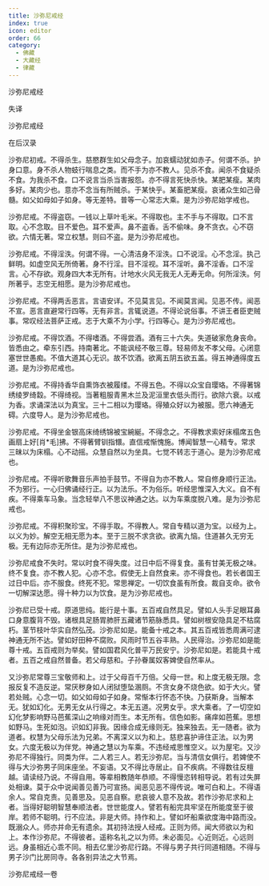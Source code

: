 ```yaml
---
title: 沙弥尼戒经
index: true
icon: editor
order: 66
category:
  - 佛藏
  - 大藏经
  - 律藏
---
```


  沙弥尼戒经  

失译  

沙弥尼戒经  

在后汉录  

沙弥尼初戒。不得杀生。慈愍群生如父母念子。加哀蠕动犹如赤子。何谓不杀。护身口意。身不杀人物蚑行喘息之类。而不手为亦不教人。见杀不食。闻杀不食疑杀不食。为我杀不食。口不说言当杀当害报怨。亦不得言死快杀快。某肥某瘦。某肉多好。某肉少也。意亦不念当有所贼杀。于某快乎。某畜肥某瘦。哀诸众生如己骨髓。如父如母如子如身。等无差特。普等一心常志大乘。是为沙弥尼始学戒也。  

沙弥尼戒。不得盗窃。一钱以上草叶毛米。不得取也。主不手与不得取。口不言取。心不念取。目不爱色。耳不爱声。鼻不盗香。舌不偷味。身不贪衣。心不窃欲。六情无著。常立权慧。则曰不盗。是为沙弥尼戒也。  

沙弥尼戒。不得淫泆。何谓不得。一心清洁身不淫泆。口不说淫。心不念淫。执己鲜明。如虚空风无所倚著。身不行淫。目不淫视。耳不淫听。鼻不淫香。口不淫言。心不存欲。观身四大本无所有。计地水火风无我无人无寿无命。何所淫泆。何所著乎。志空无相愿。是为沙弥尼戒也。  

沙弥尼戒。不得两舌恶言。言语安详。不见莫言见。不闻莫言闻。见恶不传。闻恶不宣。恶言直避常行四等。无有非言。言辄说道。不得论说俗事。不讲王者臣吏贼事。常叹经法菩萨正戒。志于大乘不为小学。行四等心。是为沙弥尼戒也。  

沙弥尼戒。不得饮酒。不得嗜酒。不得尝酒。酒有三十六失。失道破家危身丧命。皆悉由之。牵东引西。持南著北。不能讽经不敬三尊。轻易师友不孝父母。心闭意塞世世愚痴。不值大道其心无识。故不饮酒。欲离五阴五欲五盖。得五神通得度五道。是为沙弥尼戒也。  

沙弥尼戒。不得持香华自熏饰衣被履缕。不得五色。不得以众宝自璎珞。不得著锦绣绫罗绮縠。不得绮视。当著粗服青黑木兰及泥洹里衣低头而行。欲除六衰。以戒为香。求诵深法以为真宝。三十二相以为璎珞。得殖众好以为被服。愿六神通无碍。六度导人。是为沙弥尼戒也。  

沙弥尼戒。不得坐金银高床绮绣锦被宝綩綖。不得念之。不得教求索好床榻席五色画扇上好[肖*毛]拂。不得著臂钏指镮。直信戒惭愧施。博闻智慧一心精专。常求三昧以为床榻。心不动摇。众慧自然以为坐具。七觉不转志于道心。是为沙弥尼戒也。  

沙弥尼戒。不得听歌舞音乐声拍手鼓节。不得自为亦不教人。常自修身顺行正法。不为邪行。一心归佛诵经行正。以为法乐。不为俗乐。听经思惟深入大义。自不有疾。不得乘车马象。当念轻举八不思议神通之达。以为车乘度脱八难。是为沙弥尼戒也。  

沙弥尼戒。不得积聚珍宝。不得手取。不得教人。常自专精以道为宝。以经为上。以义为妙。解空无相无愿为本。至于三脱不求贪欲。欲离九恼。住道甚久无穷无极。无有边际亦无所住。是为沙弥尼戒也。  

沙弥尼戒食不失时。常以时食不得失度。过日中后不得复食。虽有甘美无极之味。终不复食。亦不教人犯。心亦不念。假使无上自然食来。亦不得食也。若长者国王过日中后。亦不服食。终死不犯。常思禅定。一切饮食虽有所食。裁自支命。欲令一切解深达愿。得十种力以为饮食。是为沙弥尼戒也。  

沙弥尼已受十戒。原道思纯。能行是十事。五百戒自然具足。譬如人头手足眼耳鼻口身意腹背不毁。诸根具足肠胃肺肝五藏诸节筋脉悉具。譬如树根安隐具足不枯腐朽。茎节枝叶华实自然弘茂。沙弥尼如是。能备十戒之本。其五百戒皆悉周满可逮神通无所不达。譬如好田种不腐败。风雨时节五谷丰熟。人民得治。沙弥尼如是能尊十戒。五百戒则为举矣。譬如国君风化普平万民安宁。沙弥尼如是。若能具十戒者。五百之戒自然普备。若父母慈和。子孙眷属奴客婢使自然率从。  

又沙弥尼常尊三宝敬师和上。过于父母百千万倍。父母一世。和上度无极无限。念报反复不造反逆。常厌秽身如人闭狱堕坠溷厕。不贪女身不烧色欲。如于大火。譬若处贼。心念一切。如父如母如子如身。常惭本行怀态不快。乃获斯身。当解本无。犹如幻化。无男无女从行得之。本无五道。况男女乎。求大乘者。了一切空如幻化梦影响野马芭蕉深山之响缘对而生。本无所有。信色如影。痛痒如芭蕉。思想如野马。生死如泡。识如幻非我。因缘合成无缘则无。独来独去。无一随者。欲为道者。权慧为父母乐法为兄弟。不离深义以为和上。慈悲喜护谛住正法。以为男女。六度无极以为伴党。神通之慧以为车乘。不违经戒思惟空义。以为屋宅。又沙弥尼不得独行。同类为伴。二人若三人。若无沙弥尼。当与清信女俱行。若婢使不得与大沙弥男子同床座坐。不妄语。又不得比寺居止。自不疾病。不得数往反檀越。请读经乃说。不得自用。等辈相教随年恭顺。不得慢恣转相导说。若有过失屏处相谏。莫于众中说闻善见善乃可宣扬。闻恶见恶不得传说。唯可白和上。不得语余人。常自克责。见善思及。见恶自察。悲哀彼人意不及故。若作沙弥尼求和上者。当得好聪明智慧奉顺法者。世世能度人。譬若有船完具牢坚在所能度至于彼岸。若师不聪明。行不应法。非是大师。持作和上。譬如坏船乘欲度海中路而没。既溺众人。师亦并命无有遗余。其初持法授人经戒。正则为师。闻大师欲以为和上。本作沙弥尼。不得彼者。遥称名礼之以为师。未必面见。心近则近。心远则远。身虽相近心乖不同。相去亿里沙弥尼行路。不得与男子共行同道相随。不得与男子沙门比房同寺。各各别异法之大节焉。  

沙弥尼戒经一卷  
